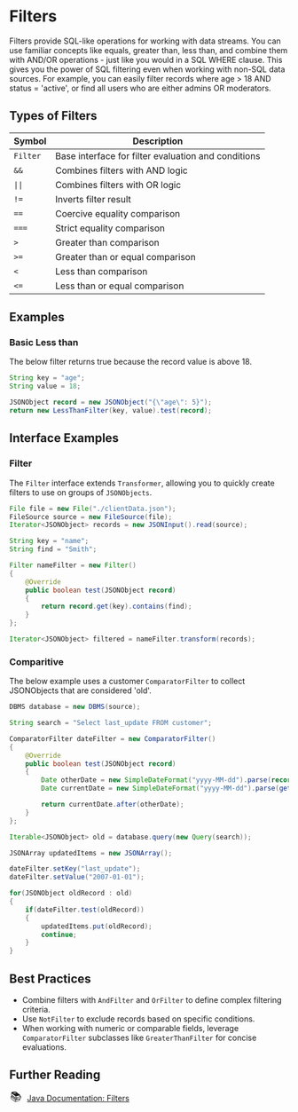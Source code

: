 # Filters

Filters provide SQL-like operations for working with data streams. You can use familiar concepts like equals, greater than, less than, and combine them with AND/OR operations - just like you would in a SQL WHERE clause. This gives you the power of SQL filtering even when working with non-SQL data sources. For example, you can easily filter records where age > 18 AND status = 'active', or find all users who are either admins OR moderators.

## Types of Filters

| Symbol   | Description                                         |
| -------- | --------------------------------------------------- |
| `Filter` | Base interface for filter evaluation and conditions |
| `&&`     | Combines filters with AND logic                     |
| `\|\|`   | Combines filters with OR logic                      |
| `!=`     | Inverts filter result                               |
| `==`     | Coercive equality comparison                        |
| `===`    | Strict equality comparison                          |
| `>`      | Greater than comparison                             |
| `>=`     | Greater than or equal comparison                    |
| `<`      | Less than comparison                                |
| `<=`     | Less than or equal comparison                       |

## Examples

### Basic Less than

The below filter returns true because the record value is above 18.

```java
String key = "age";
String value = 18;

JSONObject record = new JSONObject("{\"age\": 5}");
return new LessThanFilter(key, value).test(record);
```

## Interface Examples

### Filter

The `Filter` interface extends `Transformer`, allowing you to quickly create filters to use on groups of `JSONObjects`.

```java
File file = new File("./clientData.json");
FileSource source = new FileSource(file);
Iterator<JSONObject> records = new JSONInput().read(source);

String key = "name";
String find = "Smith";

Filter nameFilter = new Filter()
{
    @Override
    public boolean test(JSONObject record)
    {
        return record.get(key).contains(find);
    }
};

Iterator<JSONObject> filtered = nameFilter.transform(records);
```

### Comparitive

The below example uses a customer `ComparatorFilter` to collect JSONObjects that are considered 'old'.

```java
DBMS database = new DBMS(source);

String search = "Select last_update FROM customer";

ComparatorFilter dateFilter = new ComparatorFilter()
{
    @Override
    public boolean test(JSONObject record)
    {
        Date otherDate = new SimpleDateFormat("yyyy-MM-dd").parse(record.get(getKey()));
        Date currentDate = new SimpleDateFormat("yyyy-MM-dd").parse(getValue());

        return currentDate.after(otherDate);
    }
};

Iterable<JSONObject> old = database.query(new Query(search));

JSONArray updatedItems = new JSONArray();

dateFilter.setKey("last_update");
dateFilter.setValue("2007-01-01");

for(JSONObject oldRecord : old)
{
    if(dateFilter.test(oldRecord))
    {
        updatedItems.put(oldRecord);
        continue;
    }
}
```

## Best Practices

- Combine filters with `AndFilter` and `OrFilter` to define complex filtering criteria.
- Use `NotFilter` to exclude records based on specific conditions.
- When working with numeric or comparable fields, leverage `ComparatorFilter` subclasses like `GreaterThanFilter` for concise evaluations.

## Further Reading

<div style="display: flex; align-items: center; gap: 8px; margin-bottom: 16px">
  <span style="display: flex; align-items: center; justify-content: center;font-size:20px; width: 24px; height: 24px">📚</span>
  <a href="https://docs.invirgance.com/javadocs/convirgance/latest/com/invirgance/convirgance/transform/filter/package-summary.html">Java Documentation: Filters</a>
</div>
